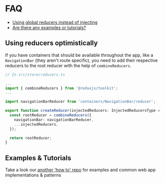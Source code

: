 # FAQ

- [Using global reducers instead of injecting](#load-reducers-optimistically)
- [Are there any examples or tutorials?](#examples-and-tutorials)

## Using reducers optimistically

If you have containers that should be available throughout the app, like a `NavigationBar` (they aren't route specific), you need to add their respective reducers to the root reducer with the help of `combineReducers`.

```ts
// In src/store/reducers.ts

...
import { combineReducers } from '@reduxjs/toolkit';
...

import navigationBarReducer from 'containers/NavigationBar/reducer';

export function createReducer(injectedReducers: InjectedReducersType = {}) {
  const rootReducer = combineReducers({
    navigationBar: navigationBarReducer,
    ...injectedReducers,
  });

  return rootReducer;
}
```

## Examples & Tutorials

Take a look our [another 'how to' repo](https://github.com/react-boilerplate/cra-template-examples) for examples and common web app implementations & patterns
